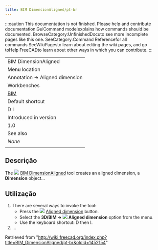 ```yaml
---
title: BIM DimensionAligned/pt-br
---
```

:::caution
This documentation is not finished. Please help and contribute documentation.GuiCommand modelexplains how commands should be documented. BrowseCategory:UnfinishedDocuto see more incomplete pages like this one. SeeCategory:Command Referencefor all commands.SeeWikiPagesto learn about editing the wiki pages, and go toHelp FreeCADto learn about other ways in which you can contribute.
:::

|  |
| --- |
| BIM DimensionAligned |
| Menu location |
| Annotation → Aligned dimension |
| Workbenches |
| [BIM](/BIM_Workbench "BIM Workbench") |
| Default shortcut |
| D I |
| Introduced in version |
| 1.0 |
| See also |
| *None* |
|  |

## Descrição

The ![](/images/BIM_DimensionAligned.svg) [BIM DimensionAligned](/BIM_DimensionAligned "BIM DimensionAligned") tool creates an aligned dimension, a **Dimension** object...

## Utilização

1. There are several ways to invoke the tool:
   * Press the ![](/images/BIM_DimensionAligned.svg) [Aligned dimension](/BIM_DimensionAligned "BIM DimensionAligned") button.
   * Select the **3D/BIM → ![](/images/BIM_DimensionAligned.svg) Aligned dimension** option from the menu.
   * Use the keyboard shortcut: D then I.
2. ...

Retrieved from "<http://wiki.freecad.org/index.php?title=BIM_DimensionAligned/pt-br&oldid=1452154>"